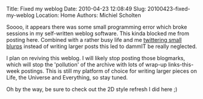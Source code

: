 Title: Fixed my weblog
Date: 2010-04-23 12:08:49
Slug: 20100423-fixed-my-weblog
Location: Home
Authors: Michiel Scholten

<p>Soooo, it appears there was some small programming error which broke sessions in my self-written weblog software. This kinda blocked me from posting here. Combined with a rather busy life and me <a href="http://twitter.com/michielscholten">twittering small blurps</a> instead of writing larger posts this led to dammIT be really neglected.</p>

<p>I plan on reviving this weblog. I will likely stop posting those blogmarks, which will stop the 'pollution' of the archive with lots of wrap-up links-this-week postings. This is still my platform of choice for writing larger pieces on Life, the Universe and Everything, so stay tuned.</p>

<p>Oh by the way, be sure to check out the 2D style refresh I did here ;)</p>